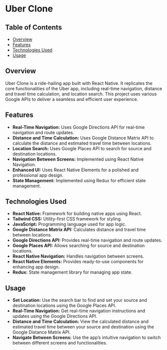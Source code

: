 # Uber Clone

## Table of Contents

- [Overview](#overview)
- [Features](#features)
- [Technologies Used](#technologies-used)
- [Usage](#usage)

## Overview

Uber Clone is a ride-hailing app built with React Native. It replicates the core functionalities of the Uber app, including real-time navigation, distance and travel time calculation, and location search. This project uses various Google APIs to deliver a seamless and efficient user experience.

## Features

- **Real-Time Navigation:** Uses Google Directions API for real-time navigation and route updates.
- **Distance and Time Calculation:** Uses Google Distance Matrix API to calculate the distance and estimated travel time between locations.
- **Location Search:** Uses Google Places API to search for source and destination locations.
- **Navigation Between Screens:** Implemented using React Native Navigation.
- **Enhanced UI:** Uses React Native Elements for a polished and professional app design.
- **State Management:** Implemented using Redux for efficient state management.

## Technologies Used

- **React Native:** Framework for building native apps using React.
- **Tailwind CSS:** Utility-first CSS framework for styling.
- **JavaScript:** Programming language used for app logic.
- **Google Distance Matrix API:** Calculates distance and travel time between locations.
- **Google Directions API:** Provides real-time navigation and route updates.
- **Google Places API:** Allows searching for source and destination locations.
- **React Native Navigation:** Handles navigation between screens.
- **React Native Elements:** Provides ready-to-use components for enhancing app design.
- **Redux:** State management library for managing app state.

## Usage

- **Set Location:** Use the search bar to find and set your source and destination locations using the Google Places API.
- **Real-Time Navigation:** Get real-time navigation instructions and updates using the Google Directions API.
- **Distance and Time Calculation:** View the calculated distance and estimated travel time between your source and destination using the Google Distance Matrix API.
- **Navigate Between Screens:** Use the app’s intuitive navigation to switch between different screens and functionalities.

